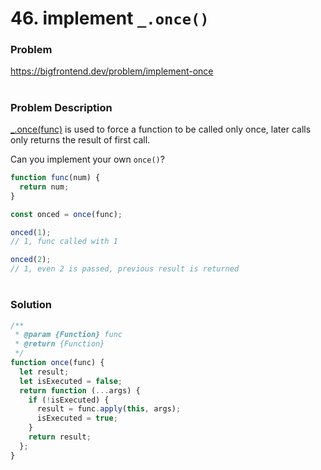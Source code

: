 # 46. implement `_.once()`

### Problem

https://bigfrontend.dev/problem/implement-once

#

### Problem Description

[\_.once(func)](https://lodash.com/docs/4.17.15#once) is used to force a function to be called only once, later calls only returns the result of first call.

Can you implement your own `once()`?

```js
function func(num) {
  return num;
}

const onced = once(func);

onced(1);
// 1, func called with 1

onced(2);
// 1, even 2 is passed, previous result is returned
```

#

### Solution

```js
/**
 * @param {Function} func
 * @return {Function}
 */
function once(func) {
  let result;
  let isExecuted = false;
  return function (...args) {
    if (!isExecuted) {
      result = func.apply(this, args);
      isExecuted = true;
    }
    return result;
  };
}
```

